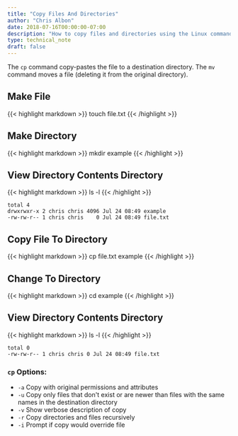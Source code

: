 ```yaml
---
title: "Copy Files And Directories"
author: "Chris Albon"
date: 2018-07-16T00:00:00-07:00
description: "How to copy files and directories using the Linux command line."
type: technical_note
draft: false
---
```


The `cp` command copy-pastes the file to a destination directory. The `mv` command moves a file (deleting it from the original directory).

## Make File

{{< highlight markdown >}}
touch file.txt
{{< /highlight >}}

## Make Directory

{{< highlight markdown >}}
mkdir example
{{< /highlight >}}

## View Directory Contents Directory

{{< highlight markdown >}}
ls -l
{{< /highlight >}}
```
total 4
drwxrwxr-x 2 chris chris 4096 Jul 24 08:49 example
-rw-rw-r-- 1 chris chris    0 Jul 24 08:49 file.txt
```

## Copy File To Directory

{{< highlight markdown >}}
cp file.txt example
{{< /highlight >}}

## Change To Directory

{{< highlight markdown >}}
cd example
{{< /highlight >}}

## View Directory Contents Directory

{{< highlight markdown >}}
ls -l
{{< /highlight >}}
```
total 0
-rw-rw-r-- 1 chris chris 0 Jul 24 08:49 file.txt
```

### `cp` Options:

- `-a` Copy with original permissions and attributes
- `-u` Copy only files that don't exist or are newer than files with the same names in the destination directory
- `-v` Show verbose description of copy
- `-r` Copy directories and files recursively
- `-i` Prompt if copy would override file